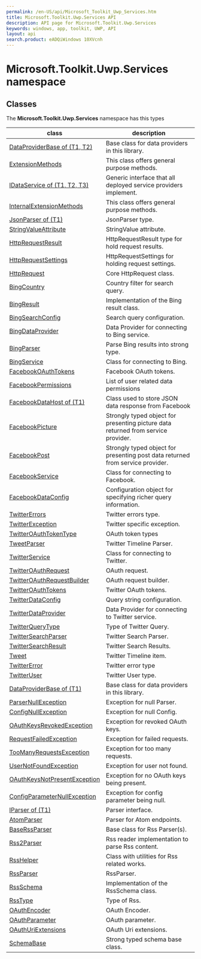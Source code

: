 ```yaml
---
permalink: /en-US/api/Microsoft_Toolkit_Uwp_Services.htm
title: Microsoft.Toolkit.Uwp.Services API 
description: API page for Microsoft.Toolkit.Uwp.Services
keywords: windows, app, toolkit, UWP, API
layout: api
search.product: eADQiWindows 10XVcnh
---
```



# Microsoft.Toolkit.Uwp.Services namespace

## Classes

The **Microsoft.Toolkit.Uwp.Services** namespace has this types


| class | description || --- | --- || [DataProviderBase of (T1, T2)](Microsoft_Toolkit_Uwp_Services_DataProviderBase-2.htm) | Base class for data providers in this library. || [ExtensionMethods](Microsoft_Toolkit_Uwp_Services_Core_ExtensionMethods.htm) | This class offers general purpose methods. || [IDataService of (T1, T2, T3)](Microsoft_Toolkit_Uwp_Services_Core_IDataService-3.htm) | Generic interface that all deployed service providers implement. || [InternalExtensionMethods](Microsoft_Toolkit_Uwp_Services_Core_InternalExtensionMethods.htm) | This class offers general purpose methods. || [JsonParser of (T1)](Microsoft_Toolkit_Uwp_Services_Core_JsonParser-1.htm) | JsonParser type. || [StringValueAttribute](Microsoft_Toolkit_Uwp_Services_Core_StringValueAttribute.htm) | StringValue attribute. || [HttpRequestResult](Microsoft_Toolkit_Uwp_Services_Core_HttpRequestResult.htm) | HttpRequestResult type for hold request results. || [HttpRequestSettings](Microsoft_Toolkit_Uwp_Services_Core_HttpRequestSettings.htm) | HttpRequestSettings for holding request settings. || [HttpRequest](Microsoft_Toolkit_Uwp_Services_Core_HttpRequest.htm) | Core HttpRequest class. || [BingCountry](Microsoft_Toolkit_Uwp_Services_Bing_BingCountry.htm) | Country filter for search query. || [BingResult](Microsoft_Toolkit_Uwp_Services_Bing_BingResult.htm) | Implementation of the Bing result class. || [BingSearchConfig](Microsoft_Toolkit_Uwp_Services_Bing_BingSearchConfig.htm) | Search query configuration. || [BingDataProvider](Microsoft_Toolkit_Uwp_Services_Bing_BingDataProvider.htm) | Data Provider for connecting to Bing service. || [BingParser](Microsoft_Toolkit_Uwp_Services_Bing_BingParser.htm) | Parse Bing results into strong type. || [BingService](Microsoft_Toolkit_Uwp_Services_Bing_BingService.htm) | Class for connecting to Bing. || [FacebookOAuthTokens](Microsoft_Toolkit_Uwp_Services_Facebook_FacebookOAuthTokens.htm) | Facebook OAuth tokens. || [FacebookPermissions](Microsoft_Toolkit_Uwp_Services_Facebook_FacebookPermissions.htm) | List of user related data permissions || [FacebookDataHost of (T1)](Microsoft_Toolkit_Uwp_Services_Facebook_FacebookDataHost-1.htm) | Class used to store JSON data response from Facebook || [FacebookPicture](Microsoft_Toolkit_Uwp_Services_Facebook_FacebookPicture.htm) | Strongly typed object for presenting picture data returned from service provider. || [FacebookPost](Microsoft_Toolkit_Uwp_Services_Facebook_FacebookPost.htm) | Strongly typed object for presenting post data returned from service provider. || [FacebookService](Microsoft_Toolkit_Uwp_Services_Facebook_FacebookService.htm) | Class for connecting to Facebook. || [FacebookDataConfig](Microsoft_Toolkit_Uwp_Services_Facebook_FacebookDataConfig.htm) | Configuration object for specifying richer query information. || [TwitterErrors](Microsoft_Toolkit_Uwp_Services_Twitter_TwitterErrors.htm) | Twitter errors type. || [TwitterException](Microsoft_Toolkit_Uwp_Services_Twitter_TwitterException.htm) | Twitter specific exception. || [TwitterOAuthTokenType](Microsoft_Toolkit_Uwp_Services_Twitter_TwitterOAuthTokenType.htm) | OAuth token types || [TweetParser](Microsoft_Toolkit_Uwp_Services_Twitter_TweetParser.htm) | Twitter Timeline Parser. || [TwitterService](Microsoft_Toolkit_Uwp_Services_Twitter_TwitterService.htm) | Class for connecting to Twitter. || [TwitterOAuthRequest](Microsoft_Toolkit_Uwp_Services_Twitter_TwitterOAuthRequest.htm) | OAuth request. || [TwitterOAuthRequestBuilder](Microsoft_Toolkit_Uwp_Services_Twitter_TwitterOAuthRequestBuilder.htm) | OAuth request builder. || [TwitterOAuthTokens](Microsoft_Toolkit_Uwp_Services_Twitter_TwitterOAuthTokens.htm) | Twitter OAuth tokens. || [TwitterDataConfig](Microsoft_Toolkit_Uwp_Services_Twitter_TwitterDataConfig.htm) | Query string configuration. || [TwitterDataProvider](Microsoft_Toolkit_Uwp_Services_Twitter_TwitterDataProvider.htm) | Data Provider for connecting to Twitter service. || [TwitterQueryType](Microsoft_Toolkit_Uwp_Services_Twitter_TwitterQueryType.htm) | Type of Twitter Query. || [TwitterSearchParser](Microsoft_Toolkit_Uwp_Services_Twitter_TwitterSearchParser.htm) | Twitter Search Parser. || [TwitterSearchResult](Microsoft_Toolkit_Uwp_Services_Twitter_TwitterSearchResult.htm) | Twitter Search Results. || [Tweet](Microsoft_Toolkit_Uwp_Services_Twitter_Tweet.htm) | Twitter Timeline item. || [TwitterError](Microsoft_Toolkit_Uwp_Services_Twitter_TwitterError.htm) | Twitter error type || [TwitterUser](Microsoft_Toolkit_Uwp_Services_Twitter_TwitterUser.htm) | Twitter User type. || [DataProviderBase of (T1)](Microsoft_Toolkit_Uwp_Services_DataProviderBase-1.htm) | Base class for data providers in this library. || [ParserNullException](Microsoft_Toolkit_Uwp_Services_Exceptions_ParserNullException.htm) | Exception for null Parser. || [ConfigNullException](Microsoft_Toolkit_Uwp_Services_Exceptions_ConfigNullException.htm) | Exception for null Config. || [OAuthKeysRevokedException](Microsoft_Toolkit_Uwp_Services_Exceptions_OAuthKeysRevokedException.htm) | Exception for revoked OAuth keys. || [RequestFailedException](Microsoft_Toolkit_Uwp_Services_Exceptions_RequestFailedException.htm) | Exception for failed requests. || [TooManyRequestsException](Microsoft_Toolkit_Uwp_Services_Exceptions_TooManyRequestsException.htm) | Exception for too many requests. || [UserNotFoundException](Microsoft_Toolkit_Uwp_Services_Exceptions_UserNotFoundException.htm) | Exception for user not found. || [OAuthKeysNotPresentException](Microsoft_Toolkit_Uwp_Services_Exceptions_OAuthKeysNotPresentException.htm) | Exception for no OAuth keys being present. || [ConfigParameterNullException](Microsoft_Toolkit_Uwp_Services_Exceptions_ConfigParameterNullException.htm) | Exception for config parameter being null. || [IParser of (T1)](Microsoft_Toolkit_Uwp_Services_IParser-1.htm) | Parser interface. || [AtomParser](Microsoft_Toolkit_Uwp_Services_Rss_AtomParser.htm) | Parser for Atom endpoints. || [BaseRssParser](Microsoft_Toolkit_Uwp_Services_Rss_BaseRssParser.htm) | Base class for Rss Parser(s). || [Rss2Parser](Microsoft_Toolkit_Uwp_Services_Rss_Rss2Parser.htm) | Rss reader implementation to parse Rss content. || [RssHelper](Microsoft_Toolkit_Uwp_Services_Rss_RssHelper.htm) | Class with utilities for Rss related works. || [RssParser](Microsoft_Toolkit_Uwp_Services_Rss_RssParser.htm) | RssParser. || [RssSchema](Microsoft_Toolkit_Uwp_Services_Rss_RssSchema.htm) | Implementation of the RssSchema class. || [RssType](Microsoft_Toolkit_Uwp_Services_Rss_RssType.htm) | Type of Rss. || [OAuthEncoder](Microsoft_Toolkit_Uwp_Services_OAuth_OAuthEncoder.htm) | OAuth Encoder. || [OAuthParameter](Microsoft_Toolkit_Uwp_Services_OAuth_OAuthParameter.htm) | OAuth parameter. || [OAuthUriExtensions](Microsoft_Toolkit_Uwp_Services_OAuth_OAuthUriExtensions.htm) | OAuth Uri extensions. || [SchemaBase](Microsoft_Toolkit_Uwp_Services_SchemaBase.htm) | Strong typed schema base class. |